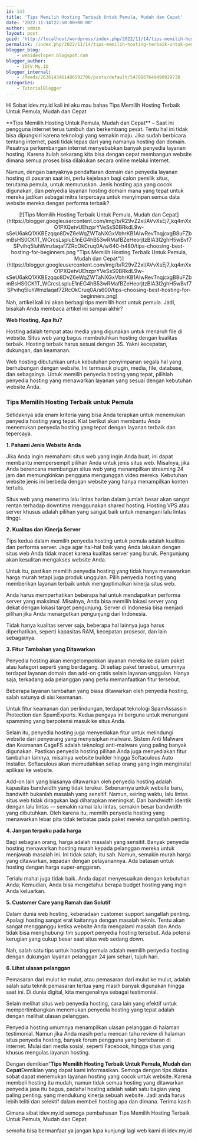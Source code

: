 ```yaml
---
id: 143
title: 'Tips Memilih Hosting Terbaik Untuk Pemula, Mudah dan Cepat'
date: '2022-11-14T22:50:00+00:00'
author: admin
layout: post
guid: 'http://localhost/wordpress/index.php/2022/11/14/tips-memilih-hosting-terbaik-untuk-pemula-mudah-dan-cepat/'
permalink: /index.php/2022/11/14/tips-memilih-hosting-terbaik-untuk-pemula-mudah-dan-cepat/
blogger_blog:
    - webidevloper.blogspot.com
blogger_author:
    - IDEV.My.ID
blogger_internal:
    - /feeds/2636143461486592706/posts/default/5470867649490929738
categories:
    - TutorialBlogger
---
```


Hi Sobat idev.my.id kali ini aku mau bahas Tips Memilih Hosting Terbaik Untuk Pemula, Mudah dan Cepat

<div>**Tips Memilih Hosting Untuk Pemula, Mudah dan Cepat** – Saat ini pengguna internet terus tumbuh dan berkembang pesat. Tentu hal ini tidak bisa dipungkiri karena teknologi yang semakin maju. Jika sudah berbicara tentang internet, pasti tidak lepas dari yang namanya hosting dan domain. Pesatnya perkembangan internet menyebabkan banyak penyedia layanan hosting. Karena itulah sekarang kita bisa dengan cepat membangun website dimana semua proses bisa dilakukan secara online melalui internet.

Namun, dengan banyaknya pendaftaran domain dan penyedia layanan hosting di pasaran saat ini, perlu kejelasan bagi calon pemilik situs, terutama pemula, untuk memutuskan. Jenis hosting apa yang cocok digunakan, dan penyedia layanan hosting domain mana yang tepat untuk mereka jadikan sebagai mitra terpercaya untuk menyimpan semua data website mereka dengan performa terbaik?

<div style="clear: both; text-align: center;">[![Tips Memilih Hosting Terbaik Untuk Pemula, Mudah dan Cepat](https://blogger.googleusercontent.com/img/b/R29vZ2xl/AVvXsEj7_kq4mXxO1PXQetvUEhzprYVeSsS0BRkdL9w-sSeU6akQ1XKBEzqqo8DvZ6eWqZWTaNXGxVbhrKB1AIwRevTnqjcxgB8uFZbmBsHS0CK1T_WCrcsLspluE1nEG4hB53wRMafBZeHeorjtzBlA3I2ghH5wBvf7SPvihq5IuhWmzlaqaf7ZRcOkCruq0A/w640-h480/tips-choosing-best-hosting-for-beginners.png "Tips Memilih Hosting Terbaik Untuk Pemula, Mudah dan Cepat")](https://blogger.googleusercontent.com/img/b/R29vZ2xl/AVvXsEj7_kq4mXxO1PXQetvUEhzprYVeSsS0BRkdL9w-sSeU6akQ1XKBEzqqo8DvZ6eWqZWTaNXGxVbhrKB1AIwRevTnqjcxgB8uFZbmBsHS0CK1T_WCrcsLspluE1nEG4hB53wRMafBZeHeorjtzBlA3I2ghH5wBvf7SPvihq5IuhWmzlaqaf7ZRcOkCruq0A/s600/tips-choosing-best-hosting-for-beginners.png)</div>Nah, artikel kali ini akan berbagi tips memilih host untuk pemula. Jadi, bisakah Anda membaca artikel ini sampai akhir?

**Web Hosting, Apa Itu?**

Hosting adalah tempat atau media yang digunakan untuk menaruh file di website. Situs web yang bagus membutuhkan hosting dengan kualitas terbaik. Hosting terbaik harus sesuai dengan 3S. Yakni kecepatan, dukungan, dan keamanan.

Web hosting dibutuhkan untuk kebutuhan penyimpanan segala hal yang berhubungan dengan website. Ini termasuk plugin, media, file, database, dan sebagainya. Untuk memilih penyedia hosting yang tepat, pilihlah penyedia hosting yang menawarkan layanan yang sesuai dengan kebutuhan website Anda.

### **Tips Memilih Hosting Terbaik untuk Pemula**

Setidaknya ada enam kriteria yang bisa Anda terapkan untuk menemukan penyedia hosting yang tepat. Kiat berikut akan membantu Anda menemukan penyedia hosting yang tepat dengan layanan terbaik dan tepercaya.

**1. Pahami Jenis Website Anda**

Jika Anda ingin memahami situs web yang ingin Anda buat, ini dapat membantu mempersempit pilihan Anda untuk jenis situs web. Misalnya, jika Anda berencana membangun situs web yang menampilkan streaming 24 jam dan memungkinkan pengguna mengunggah video mereka. Kebutuhan website jenis ini berbeda dengan website yang hanya menampilkan konten tertulis.

Situs web yang menerima lalu lintas harian dalam jumlah besar akan sangat rentan terhadap downtime menggunakan shared hosting. Hosting VPS atau server khusus adalah pilihan yang sangat baik untuk menangani lalu lintas tinggi.

**2. Kualitas dan Kinerja Server**

Tips kedua dalam memilih penyedia hosting untuk pemula adalah kualitas dan performa server. Jaga agar hal-hal baik yang Anda lakukan dengan situs web Anda tidak macet karena kualitas server yang buruk. Pengunjung akan kesulitan mengakses website Anda.

Untuk itu, pastikan memilih penyedia hosting yang tidak hanya menawarkan harga murah tetapi juga produk unggulan. Pilih penyedia hosting yang memberikan layanan terbaik untuk mengoptimalkan kinerja situs web.

Anda harus memperhatikan beberapa hal untuk mendapatkan performa server yang maksimal. Misalnya, Anda bisa memilih lokasi server yang dekat dengan lokasi target pengunjung. Server di Indonesia bisa menjadi pilihan jika Anda menargetkan pengunjung dari Indonesia.

Tidak hanya kualitas server saja, beberapa hal lainnya juga harus diperhatikan, seperti kapasitas RAM, kecepatan prosesor, dan lain sebagainya.

**3. Fitur Tambahan yang Ditawarkan**

Penyedia hosting akan mengelompokkan layanan mereka ke dalam paket atau kategori seperti yang berdagang. Di setiap paket tersebut, umumnya terdapat layanan domain dan add-on gratis selain layanan unggulan. Hanya saja, terkadang ada pelanggan yang perlu memanfaatkan fitur tersebut.

Beberapa layanan tambahan yang biasa ditawarkan oleh penyedia hosting, salah satunya di sisi keamanan.

Untuk fitur keamanan dan perlindungan, terdapat teknologi SpamAssassin Protection dan SpamExperts. Kedua pengaya ini berguna untuk menangani spamming yang berpotensi masuk ke situs Anda.

Selain itu, penyedia hosting juga menyediakan fitur untuk melindungi website dari penyerang yang menyisipkan malware. Sistem Anti Malware dan Keamanan CageFS adalah teknologi anti-malware yang paling banyak digunakan. Pastikan penyedia hosting pilihan Anda juga menyediakan fitur tambahan lainnya, misalnya website builder hingga Softaculous Auto Installer. Softaculous akan memudahkan setiap orang yang ingin menginstal aplikasi ke website.

Add-on lain yang biasanya ditawarkan oleh penyedia hosting adalah kapasitas bandwidth yang tidak terukur. Sebenarnya untuk website baru, bandwith bukanlah masalah yang sensitif. Namun, seiring waktu, lalu lintas situs web tidak diragukan lagi diharapkan meningkat. Dan bandwidth identik dengan lalu lintas — semakin ramai lalu lintas, semakin besar bandwidth yang dibutuhkan. Oleh karena itu, memilih penyedia hosting yang menawarkan lebar pita tidak terbatas pada paket mereka sangatlah penting.

**4. Jangan terpaku pada harga**

Bagi sebagian orang, harga adalah masalah yang sensitif. Banyak penyedia hosting menawarkan hosting murah kepada pelanggan mereka untuk menjawab masalah ini. Ini tidak salah; itu sah. Namun, semakin murah harga yang ditawarkan, sepadan dengan pelayanannya. Ada batasan untuk hosting dengan harga super-anggaran.

Terlalu mahal juga tidak baik. Anda dapat menyesuaikan dengan kebutuhan Anda; Kemudian, Anda bisa mengetahui berapa budget hosting yang ingin Anda keluarkan.

**5. Customer Care yang Ramah dan Solutif**

Dalam dunia web hosting, keberadaan customer support sangatlah penting. Apalagi hosting sangat erat kaitannya dengan masalah teknis. Tentu akan sangat mengganggu ketika website Anda mengalami masalah dan Anda tidak bisa menghubungi tim support penyedia hosting tersebut. Ada potensi kerugian yang cukup besar saat situs web sedang down.

Nah, salah satu tips untuk hosting pemula adalah memilih penyedia hosting dengan dukungan layanan pelanggan 24 jam sehari, tujuh hari.

**6. Lihat ulasan pelanggan**

Pemasaran dari mulut ke mulut, atau pemasaran dari mulut ke mulut, adalah salah satu teknik pemasaran tertua yang masih banyak digunakan hingga saat ini. Di dunia digital, kita mengenalnya sebagai testimonial.

Selain melihat situs web penyedia hosting, cara lain yang efektif untuk mempertimbangkan menemukan penyedia hosting yang tepat adalah dengan melihat ulasan pelanggan.

Penyedia hosting umumnya menampilkan ulasan pelanggan di halaman testimonial. Namun jika Anda masih perlu mencari tahu review di halaman situs penyedia hosting, banyak forum pengguna yang bertebaran di internet. Mulai dari media sosial, seperti Facebook, hingga situs yang khusus mengulas layanan hosting.

Dengan demikian”**Tips Memilih Hosting Terbaik Untuk Pemula, Mudah dan Cepat**Demikian yang dapat kami informasikan. Semoga dengan tips diatas sobat dapat menemukan layanan hosting yang cocok untuk website. Karena membeli hosting itu mudah, namun tidak semua hosting yang ditawarkan penyedia jasa itu bagus, padahal hosting adalah salah satu bagian yang paling penting. yang mendukung kinerja sebuah website. Jadi anda harus lebih teliti dan selektif dalam membeli hosting apa dan dimana. Terima kasih

</div>Gimana sibat idev.my.id semoga pembahasan Tips Memilih Hosting Terbaik Untuk Pemula, Mudah dan Cepat

semoha bisa bermanfaat ya jangan lupa kunjungi lagi web kami di idev.my.id
